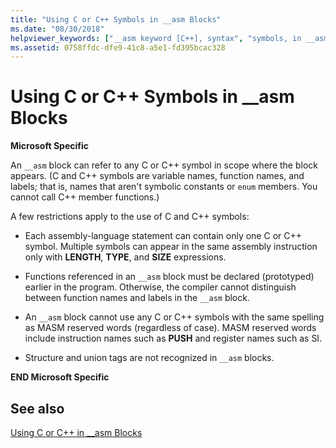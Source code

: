 ```yaml
---
title: "Using C or C++ Symbols in __asm Blocks"
ms.date: "08/30/2018"
helpviewer_keywords: ["__asm keyword [C++], syntax", "symbols, in __asm blocks", "Visual C, symbols in __asm blocks", "__asm keyword [C++], C/C++ elements in", "Visual C++, in __asm blocks"]
ms.assetid: 0758ffdc-dfe9-41c8-a5e1-fd395bcac328
---
```

# Using C or C++ Symbols in __asm Blocks

**Microsoft Specific**

An `__asm` block can refer to any C or C++ symbol in scope where the block appears. (C and C++ symbols are variable names, function names, and labels; that is, names that aren't symbolic constants or `enum` members. You cannot call C++ member functions.)

A few restrictions apply to the use of C and C++ symbols:

- Each assembly-language statement can contain only one C or C++ symbol. Multiple symbols can appear in the same assembly instruction only with **LENGTH**, **TYPE**, and **SIZE** expressions.

- Functions referenced in an `__asm` block must be declared (prototyped) earlier in the program. Otherwise, the compiler cannot distinguish between function names and labels in the `__asm` block.

- An `__asm` block cannot use any C or C++ symbols with the same spelling as MASM reserved words (regardless of case). MASM reserved words include instruction names such as **PUSH** and register names such as SI.

- Structure and union tags are not recognized in `__asm` blocks.

**END Microsoft Specific**

## See also

[Using C or C++ in __asm Blocks](../../assembler/inline/using-c-or-cpp-in-asm-blocks.md)<br/>